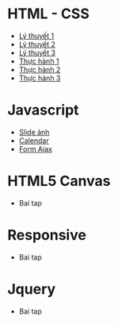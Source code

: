 # HTML - CSS
* [Lý thuyết 1](https://nguyenductrong.github.io/lythuyet1/)
* [Lý thuyết 2](https://nguyenductrong.github.io/lythuyet2/)
* [Lý thuyết 3](https://nguyenductrong.github.io/lythuyet3/)
* [Thực hành 1](https://nguyenductrong.github.io/thuchanh1/)
* [Thực hành 2](https://nguyenductrong.github.io/thuchanh2/)
* [Thực hành 3](https://nguyenductrong.github.io/thuchanh3/)
# Javascript
* [Slide ảnh](https://nguyenductrong.github.io/SlideImages/)
* [Calendar](https://nguyenductrong.github.io/calender/)
* [Form Ajax](https://nguyenductrong.github.io/formAjax/)


# HTML5 Canvas
* Bai tap 

# Responsive
* Bai tap 

# Jquery
* Bai tap
